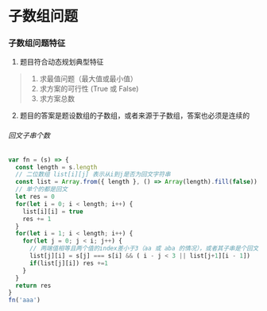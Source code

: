 # 子数组问题

### 子数组问题特征
1. 题目符合动态规划典型特征
> 1. 求最值问题（最大值或最小值）
> 2. 求方案的可行性 (True 或 False)
> 3. 求方案总数
2. 题目的答案是题设数组的子数组，或者来源于子数组，答案也必须是连续的

###### 回文子串个数
```typescript
var fn = (s) => {
  const length = s.length
  // 二位数组 list[i][j] 表示从i到j是否为回文字符串
  const list = Array.from({ length }, () => Array(length).fill(false))
  // 单个的都是回文
  let res = 0
  for(let i = 0; i < length; i++) {
    list[i][i] = true
    res += 1
  }
  for(let i = 1; i < length; i++) {
    for(let j = 0; j < i; j++) {
      // 两端值相等且两个值的index差小于3（aa 或 aba 的情况），或者其子串是个回文串
      list[j][i] = s[j] === s[i] && ( i - j < 3 || list[j+1][i - 1])
      if(list[j][i]) res +=1
    }
  }
  return res
}
fn('aaa')
```